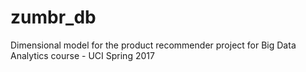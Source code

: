 # zumbr_db
Dimensional model for the product recommender project for Big Data Analytics course - UCI Spring 2017
